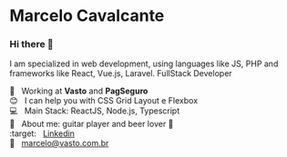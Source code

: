 # Marcelo Cavalcante

### Hi there 👋

I am specialized in web development, using languages like JS, PHP and frameworks like React, Vue.js, Laravel.
FullStack Developer

 :rocket:  &nbsp; Working at **Vasto** and **PagSeguro**
 <br/> :blush: &nbsp; I can help you with CSS Grid Layout e Flexbox
 <br/> :computer: &nbsp; Main Stack: ReactJS, Node.js, Typescript
 <br/> :guitar: &nbsp; About me: guitar player and beer lover :beer:
 <br/> :target: &nbsp; [Linkedin](https://www.linkedin.com/in/cavalcantemarcelo/)
 <br/> :email: &nbsp; [marcelo@vasto.com.br](mailto:marcelo@vasto.com.br)
